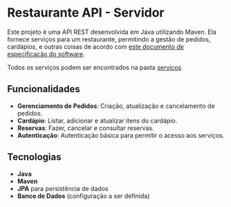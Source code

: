 # Restaurante API - Servidor

Este projeto é uma API REST desenvolvida em Java utilizando Maven. Ela fornece serviços para um restaurante, permitindo a gestão de pedidos, cardápios, e outras coisas de acordo com [este documento de especificação do software](https://github.com/MonykPenafor/Servidor_Restaurante/blob/main/Documento%20para%20cria%C3%A7%C3%A3o%20do%20software.pdf).

Todos os serviços podem ser encontrados na pasta [servicos](/src/main/java/ifmt/cba/servicos)

## Funcionalidades

- **Gerenciamento de Pedidos**: Criação, atualização e cancelamento de pedidos.
- **Cardápio**: Listar, adicionar e atualizar itens do cardápio.
- **Reservas**: Fazer, cancelar e consultar reservas.
- **Autenticação**: Autenticação básica para permitir o acesso aos serviços.

## Tecnologias

- **Java**
- **Maven**
- **JPA** para persistência de dados
- **Banco de Dados** (configuração a ser definida)
